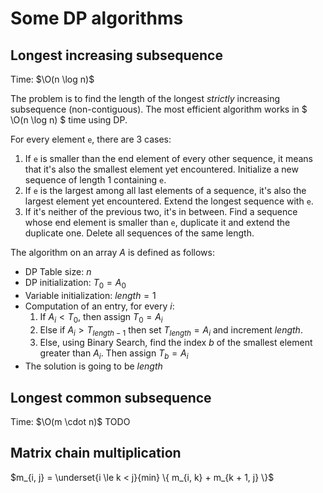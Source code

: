 # Some DP algorithms

## Longest increasing subsequence

Time: $\O(n \log n)$

The problem is to find the length of the longest _strictly_ increasing subsequence
(non-contiguous). The most efficient algorithm works in $ \O(n \log n) $ time using DP.

For every element `e`, there are 3 cases:

1. If `e` is smaller than the end element of every other sequence, it means that
   it's also the smallest element yet encountered. Initialize a new sequence of length 1
   containing `e`.
2. If `e` is the largest among all last elements of a sequence, it's also the largest
   element yet encountered. Extend the longest sequence with `e`.
3. If it's neither of the previous two, it's in between. Find a sequence whose end element is
   smaller than `e`, duplicate it and extend the duplicate one. Delete all sequences of the same length.

The algorithm on an array $A$ is defined as follows:

- DP Table size: $n$
- DP initialization: $T_0 = A_0$
- Variable initialization: $length = 1$
- Computation of an entry, for every $i$:
  1. If $A_i < T_0$, then assign $T_0 = A_i$
  2. Else if $A_i > T_{length - 1}$ then set $T_{length} = A_i$ and increment $length$.
  3. Else, using Binary Search, find the index $b$ of the smallest element greater than $A_i$.
     Then assign $T_b = A_i$
- The solution is going to be $length$

## Longest common subsequence

Time: $\O(m \cdot n)$
TODO

## Matrix chain multiplication

$m_{i, j} = \underset{i \le k < j}{min} \{ m_{i, k} + m_{k + 1, j} \}$
